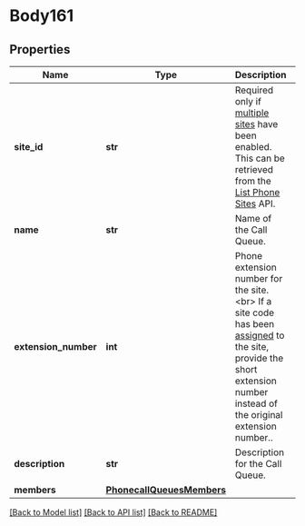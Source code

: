 # Body161

## Properties
Name | Type | Description | Notes
------------ | ------------- | ------------- | -------------
**site_id** | **str** | Required only if [multiple sites](https://support.zoom.us/hc/en-us/articles/360020809672-Managing-Multiple-Sites) have been enabled. This can be retrieved from the [List Phone Sites](https://marketplace.zoom.us/docs/api-reference/zoom-api/phone-site/listphonesites) API. | 
**name** | **str** | Name of the Call Queue. | 
**extension_number** | **int** | Phone extension number for the site.&lt;br&gt;  If a site code has been [assigned](https://support.zoom.us/hc/en-us/articles/360020809672-Managing-Multiple-Sites#h_79ca9c8f-c97b-4486-aa59-d0d9d31a525b) to the site, provide the short extension number instead of the original extension number.. | [optional] 
**description** | **str** | Description for the Call Queue. | [optional] 
**members** | [**PhonecallQueuesMembers**](PhonecallQueuesMembers.md) |  | [optional] 

[[Back to Model list]](../README.md#documentation-for-models) [[Back to API list]](../README.md#documentation-for-api-endpoints) [[Back to README]](../README.md)

